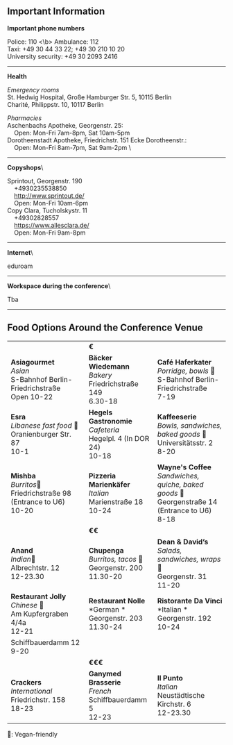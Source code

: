 ## Important Information

**Important phone numbers**

Police: 110 <\b>
Ambulance: 112\
Taxi: +49 30 44 33 22; +49 30 210 10 20\
University security: +49 30 2093 2416

***

**Health**

*Emergency rooms*\
St. Hedwig Hospital, Große Hamburger Str. 5, 10115 Berlin\
Charité, Philippstr. 10, 10117 Berlin

*Pharmacies*\
Aschenbachs Apotheke, Georgenstr. 25: \
&nbsp;&nbsp;&nbsp;&nbsp;Open: Mon-Fri 7am-8pm, Sat 10am-5pm\
Dorotheenstadt Apotheke, Friedrichstr. 151 Ecke Dorotheenstr.: \
&nbsp;&nbsp;&nbsp;&nbsp;Open: Mon-Fri 8am-7pm, Sat 9am-2pm \

***

**Copyshops**\

Sprintout, Georgenstr. 190\
&nbsp;&nbsp;&nbsp;&nbsp;+4930235538850\
&nbsp;&nbsp;&nbsp;&nbsp;http://www.sprintout.de/ \
&nbsp;&nbsp;&nbsp;&nbsp;Open: Mon-Fri 10am-6pm\
Copy Clara, Tucholskystr. 11 \
&nbsp;&nbsp;&nbsp;&nbsp;+49302828557\
&nbsp;&nbsp;&nbsp;&nbsp;https://www.allesclara.de/ \
&nbsp;&nbsp;&nbsp;&nbsp;Open: Mon-Fri  9am-8pm 

***

**Internet**\

eduroam

***

**Workspace during the conference**\

Tba

***

## Food Options Around the Conference Venue



|  |  |  |
|-----------|-----------|-----------|
|  | **€** |  |
| **Asiagourmet** <br /> *Asian* <br /> S-Bahnhof Berlin-Friedrichstraße <br /> Open 10-22 | **Bäcker Wiedemann** <br /> *Bakery* <br /> Friedrichstraße 149 <br /> 6.30-18 | **Café Haferkater** <br /> *Porridge, bowls* 🌿 <br /> S-Bahnhof Berlin-Friedrichstraße <br /> 7-19 | 
| **Esra** <br /> *Libanese fast food* 🌿<br /> Oranienburger Str. 87<br /> 10-1 | **Hegels Gastronomie**<br /> *Cafeteria* <br /> Hegelpl. 4 (In DOR 24) <br /> 10-18 | **Kaffeeserie**<br /> *Bowls, sandwiches, baked goods* 🌿<br /> Universitätsstr. 2<br /> 8-20 | 
| **Mishba**<br /> *Burritos*🌿 <br /> Friedrichstraße 98 (Entrance to U6)<br /> 10-20 | **Pizzeria Marienkäfer**<br /> *Italian*<br />    Marienstraße 18<br /> 10-24 | **Wayne's Coffee**<br /> *Sandwiches, quiche, baked goods* 🌿<br /> Georgenstraße 14 (Entrance to U6)<br /> 8-18 | 
|  | **€€** |  | 
| **Anand** <br /> *Indian*🌿<br /> Albrechtstr. 12 <br /> 12-23.30 | **Chupenga** <br /> *Burritos, tacos* 🌿<br /> Georgenstr. 200<br /> 11.30-20 | **Dean & David’s**<br /> *Salads, sandwiches, wraps*🌿<br /> Georgenstr. 31<br /> 11-20 |  **Five Rivers**<br /> *Sushi and Vietnamese* 🌿 <br /> Albrechtstr. 11<br /> 11-23 | **Flamingo Frash Food Bar** <br /> *Sandwiches, salads, soups* 🌿<br /> Neustädtische Kirchstr. 8<br /> 11-20 | **Peter Pane** <br /> *Burgers* 🌿<br /> Friedrichstr. 101<br /> 11-23 | 
| **Restaurant Jolly**<br /> *Chinese* 🌿<br /> Am Kupfergraben 4/4a<br /> 12-21 | **Restaurant Nolle**<br /> *German  *<br /> Georgenstr. 203<br /> 11.30-24 | **Ristorante Da Vinci**<br /> *Italian *<br /> Georgenstr. 192<br /> 10-24 |  **Sushi Miyabi**<br /> *Japanese* 🌿<br /> Georgenstr. 195<br /> 11-23 | **Swing Kitchen**<br /> *Burgers, salads *🌿<br />  Georgenstr. 201<br /> 11-22 | **Zimt & Zucker**<br /> *Flammkuchen *🌿<br />
    Schiffbauerdamm 12<br /> 9-20 | 
|  | **€€€** |  | 
| **Crackers**<br /> *International*<br /> Friedrichstr. 158 <br /> 18-23 | **Ganymed Brasserie**<br /> *French*<br /> Schiffbauerdamm 5<br /> 12-23 | **Il Punto**<br /> *Italian*<br /> Neustädtische Kirchstr. 6<br /> 12-23.30 | 
    
🌿: Vegan-friendly
